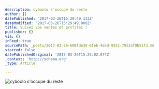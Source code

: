 ```yaml
---
description: cyboolo s'occupe du reste
author: []
datePublished: '2017-03-26T15:29:49.133Z'
dateModified: '2017-03-26T15:29:49.000Z'
title: Suivez vos ventes et profitez !
publisher: {}
via: {}
inFeed: true
sourcePath: _posts/2017-03-26-608fde39-0feb-4ebd-9932-7952af0b51fd.md
starred: false
datePublishedOriginal: '2017-03-26T15:25:02.074Z'
_context: 'http://schema.org'
_type: Article

---
```

![cyboolo s'occupe du reste](https://the-grid-user-content.s3-us-west-2.amazonaws.com/84fa72cc-a2f0-42df-9ad8-a5cebb92cee9.png)